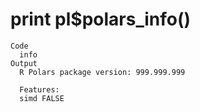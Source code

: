 # print pl$polars_info()

    Code
      info
    Output
      R Polars package version: 999.999.999
      
      Features:          
      simd FALSE
      


